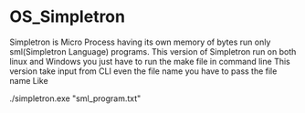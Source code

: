 # OS_Simpletron
Simpletron is Micro Process having its own memory of bytes run only sml(Simpletron Language) programs.
This version of Simpletron run on both linux and Windows you just have to run the make file in command line 
This version take input from CLI even the file name you have to pass the file name Like

 ./simpletron.exe "sml_program.txt"

